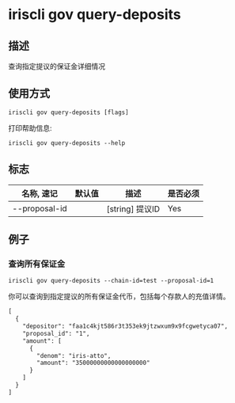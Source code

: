 # iriscli gov query-deposits

## 描述

查询指定提议的保证金详细情况

## 使用方式

```
iriscli gov query-deposits [flags]
```
打印帮助信息:

```
iriscli gov query-deposits --help
```
## 标志

| 名称, 速记       | 默认值                      | 描述                                                                                                                                                 | 是否必须  |
| --------------- | -------------------------- | ---------------------------------------------------------------------------------------------------------------------------------------------------- | -------- |
| --proposal-id   |                            | [string] 提议ID                                                                                                        | Yes      |

## 例子

### 查询所有保证金

```shell
iriscli gov query-deposits --chain-id=test --proposal-id=1
```

你可以查询到指定提议的所有保证金代币，包括每个存款人的充值详情。

```txt
[
  {
    "depositor": "faa1c4kjt586r3t353ek9jtzwxum9x9fcgwetyca07",
    "proposal_id": "1",
    "amount": [
      {
        "denom": "iris-atto",
        "amount": "35000000000000000000"
      }
    ]
  }
]
```
